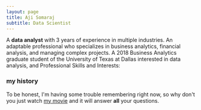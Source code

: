 ```yaml
---
layout: page
title: Aji Somaraj
subtitle: Data Scientist
---
```




A **data analyst** with 3 years of experience in multiple industries. An adaptable professional who specializes in business analytics, financial analysis, and managing complex projects. A 2018 Business Analytics graduate student of the University of Texas at Dallas interested in data analysis, and Professional Skills and Interests:

### my history

To be honest, I'm having some trouble remembering right now, so why don't you just watch [my movie](http://en.wikipedia.org/wiki/The_Princess_Bride_%28film%29) and it will answer **all** your questions.